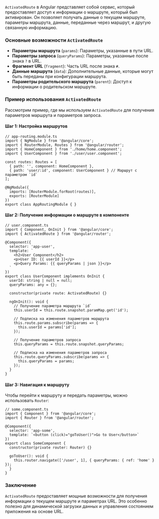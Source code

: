 
`ActivatedRoute` в Angular представляет собой сервис, который предоставляет доступ к информации о маршруте, который был активирован. Он позволяет получать данные о текущем маршруте, параметры маршрута, данные, переданные через маршрут, и другую связанную информацию.

### Основные возможности `ActivatedRoute`

- **Параметры маршрута** (`params`): Параметры, указанные в пути URL.
- **Параметры запроса** (`queryParams`): Параметры, указанные после знака `?` в URL.
- **Фрагмент URL** (`fragment`): Часть URL после знака `#`.
- **Данные маршрута** (`data`): Дополнительные данные, которые могут быть переданы при конфигурации маршрута.
- **Параметры родительского маршрута** (`parent`): Доступ к информации о родительском маршруте.

### Пример использования `ActivatedRoute`

Рассмотрим пример, где мы используем `ActivatedRoute` для получения параметров маршрута и параметров запроса.

#### Шаг 1: Настройка маршрутов

```TS
// app-routing.module.ts
import { NgModule } from '@angular/core';
import { RouterModule, Routes } from '@angular/router';
import { HomeComponent } from './home/home.component';
import { UserComponent } from './user/user.component';

const routes: Routes = [
  { path: '', component: HomeComponent },
  { path: 'user/:id', component: UserComponent } // Маршрут с параметром `id`
];

@NgModule({
  imports: [RouterModule.forRoot(routes)],
  exports: [RouterModule]
})
export class AppRoutingModule { }
```

#### Шаг 2: Получение информации о маршруте в компоненте

```TS
// user.component.ts
import { Component, OnInit } from '@angular/core';
import { ActivatedRoute } from '@angular/router';

@Component({
  selector: 'app-user',
  template: `
    <h2>User Component</h2>
    <p>User ID: {{ userId }}</p>
    <p>Query Params: {{ queryParams | json }}</p>
  `
})
export class UserComponent implements OnInit {
  userId: string | null = null;
  queryParams: any = {};

  constructor(private route: ActivatedRoute) {}

  ngOnInit(): void {
    // Получение параметра маршрута `id`
    this.userId = this.route.snapshot.paramMap.get('id');

    // Подписка на изменения параметров маршрута
    this.route.params.subscribe(params => {
      this.userId = params['id'];
    });

    // Получение параметров запроса
    this.queryParams = this.route.snapshot.queryParams;

    // Подписка на изменения параметров запроса
    this.route.queryParams.subscribe(params => {
      this.queryParams = params;
    });
  }
}
```

#### Шаг 3: Навигация к маршруту

Чтобы перейти к маршруту и передать параметры, можно использовать `Router`:

```TS
// some.component.ts
import { Component } from '@angular/core';
import { Router } from '@angular/router';

@Component({
  selector: 'app-some',
  template: `<button (click)="goToUser()">Go to User</button>`
})
export class SomeComponent {
  constructor(private router: Router) {}

  goToUser(): void {
    this.router.navigate(['/user', 1], { queryParams: { ref: 'home' } });
  }
}
```

### Заключение

`ActivatedRoute` предоставляет мощные возможности для получения информации о текущем маршруте и параметрах URL. Это особенно полезно для динамической загрузки данных и управления состоянием приложения на основе URL.